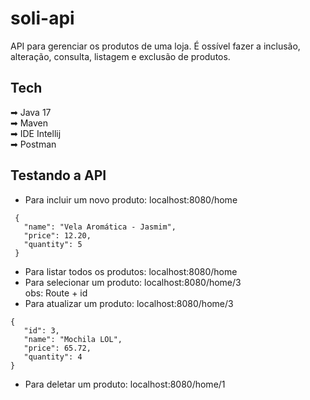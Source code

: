 # soli-api
API para gerenciar os produtos de uma loja. É ossível fazer a inclusão, alteração, consulta, listagem e exclusão de produtos. 

## Tech
➡︎ Java 17 <br>
➡︎ Maven <br>
➡︎ IDE Intellij <br>
➡︎ Postman <br>

## Testando a API
 - Para incluir um novo produto: localhost:8080/home
 ```
  {
    "name": "Vela Aromática - Jasmim",
    "price": 12.20,
    "quantity": 5
  }
 ```
 - Para listar todos os produtos: localhost:8080/home
 - Para selecionar um produto: localhost:8080/home/3 <br>
 obs: Route + id
 - Para atualizar um produto: localhost:8080/home/3 <br>
 ```
 {
    "id": 3,
    "name": "Mochila LOL",
    "price": 65.72,
    "quantity": 4
 }
 ```
  - Para deletar um produto: localhost:8080/home/1 <br>
